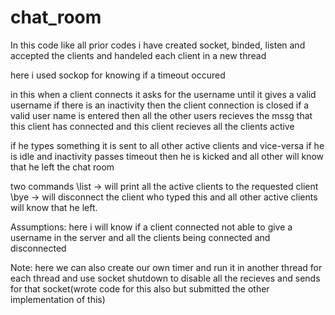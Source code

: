 # chat_room
In this code like all prior codes i have created socket, binded, listen and accepted the clients and handeled each client in a new thread

here i used sockop for knowing if a timeout occured

in this when a client connects it asks for the username until it gives a valid username if there is an inactivity then the client connection is closed 
if a valid user name is entered then all the other users recieves the mssg that this client has connected and this client recieves all the clients active

if he types something it is sent to all other active clients and vice-versa
if he is idle and inactivity passes timeout then he is kicked and all other will know that he left the chat room

two commands
\list -> will print all the active clients to the requested client
\bye -> will disconnect the client who typed this and all other active clients will know that he left.

Assumptions: here i will know if a client connected not able to give a username in the server and all the clients being connected and disconnected

Note: here we can also create our own timer and run it in another thread for each thread and use socket shutdown to disable all the recieves and sends for that socket(wrote code for this also but submitted the other implementation of this)

